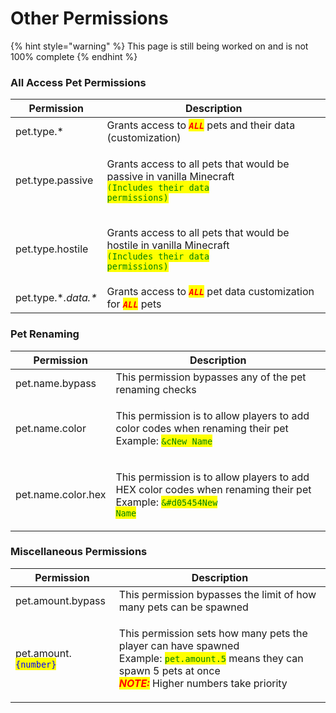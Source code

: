# Other Permissions

{% hint style="warning" %}
This page is still being worked on and is not 100% complete
{% endhint %}

### All Access Pet Permissions

| Permission            | Description                                                                                                                                                     |
| --------------------- | --------------------------------------------------------------------------------------------------------------------------------------------------------------- |
| pet.type.\*           | Grants access to _<mark style="color:red;">**`ALL`**</mark>_ pets and their data (customization)                                                                |
| pet.type.passive      | <p>Grants access to all pets that would be passive in vanilla Minecraft<br><mark style="color:green;"><code>(Includes their data permissions)</code></mark></p> |
| pet.type.hostile      | <p>Grants access to all pets that would be hostile in vanilla Minecraft<br><mark style="color:green;"><code>(Includes their data permissions)</code></mark></p> |
| pet.type.\*_.data.\*_ | Grants access to _<mark style="color:red;">**`ALL`**</mark>_ pet data customization for _<mark style="color:red;">**`ALL`**</mark>_ pets                        |

### Pet Renaming

| Permission         | Description                                                                                                                                                                |
| ------------------ | -------------------------------------------------------------------------------------------------------------------------------------------------------------------------- |
| pet.name.bypass    | This permission bypasses any of the pet renaming checks                                                                                                                    |
| pet.name.color     | <p>This permission is to allow players to add color codes when renaming their pet<br>Example: <mark style="color:green;"><code>&#x26;cNew Name</code></mark></p>           |
| pet.name.color.hex | <p>This permission is to allow players to add HEX color codes when renaming their pet<br>Example: <mark style="color:green;"><code>&#x26;#d05454New Name</code></mark></p> |

### Miscellaneous Permissions

| Permission                                             | Description                                                                                                                                                                                                                                                                        |
| ------------------------------------------------------ | ---------------------------------------------------------------------------------------------------------------------------------------------------------------------------------------------------------------------------------------------------------------------------------- |
| pet.amount.bypass                                      | This permission bypasses the limit of how many pets can be spawned                                                                                                                                                                                                                 |
| pet.amount.<mark style="color:blue;">`{number}`</mark> | <p>This permission sets how many pets the player can have spawned<br>Example: <mark style="color:green;"><code>pet.amount.5</code></mark> means they can spawn 5 pets at once <br><em><mark style="color:red;"><strong>NOTE:</strong></mark></em> Higher numbers take priority</p> |
